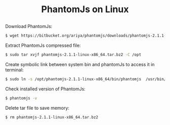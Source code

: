 <h1 align="center">

PhantomJs on Linux

</h1>

Download PhantomJs:
```bash
$ wget https://bitbucket.org/ariya/phantomjs/downloads/phantomjs-2.1.1-linux-x86_64.tar.bz2
```
Extract PhantomJs compressed file:
```bash
$ sudo tar xvjf phantomjs-2.1.1-linux-x86_64.tar.bz2 -C /opt
```
Create symbolic link between system bin and phantomJs to access it in terminal:
```bash
$ sudo ln -s /opt/phantomjs-2.1.1-linux-x86_64/bin/phantomjs  /usr/bin/
```
Check installed version of PhantomJs:
```bash
$ phantomjs -v
```
Delete tar file to save memory:
```bash 
$ rm phantomjs-2.1.1-linux-x86_64.tar.bz2
```